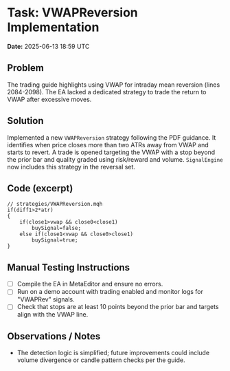 # Task: VWAPReversion Implementation
**Date:** 2025-06-13 18:59 UTC

## Problem
The trading guide highlights using VWAP for intraday mean reversion (lines 2084-2098). The EA lacked a dedicated strategy to trade the return to VWAP after excessive moves.

## Solution
Implemented a new `VWAPReversion` strategy following the PDF guidance. It identifies when price closes more than two ATRs away from VWAP and starts to revert. A trade is opened targeting the VWAP with a stop beyond the prior bar and quality graded using risk/reward and volume. `SignalEngine` now includes this strategy in the reversal set.

## Code (excerpt)
```mql5
// strategies/VWAPReversion.mqh
if(diff1>2*atr)
{
    if(close1>vwap && close0<close1)
        buySignal=false;
    else if(close1<vwap && close0>close1)
        buySignal=true;
}
```

## Manual Testing Instructions
- [ ] Compile the EA in MetaEditor and ensure no errors.
- [ ] Run on a demo account with trading enabled and monitor logs for "VWAPRev" signals.
- [ ] Check that stops are at least 10 points beyond the prior bar and targets align with the VWAP line.

## Observations / Notes
- The detection logic is simplified; future improvements could include volume divergence or candle pattern checks per the guide.
